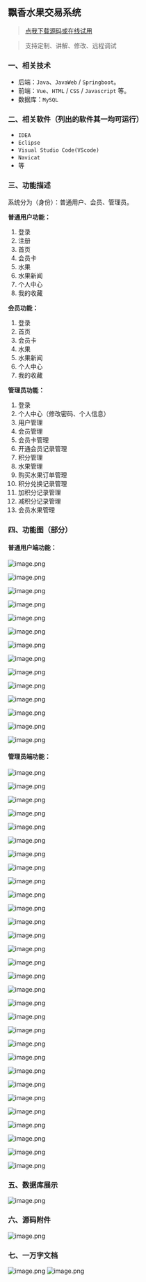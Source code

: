 ## 飘香水果交易系统

> [点我下载源码或在线试用](https://www.notmaker.com/detail/36139c3f591d4101b578ad3e3f9fea17/ghb20250810) 

> 支持定制、讲解、修改、远程调试

### 一、相关技术
- 后端：`Java`、`JavaWeb` / `Springboot`。
- 前端：`Vue`、`HTML` / `CSS` / `Javascript` 等。
- 数据库：`MySQL`

### 二、相关软件（列出的软件其一均可运行）
- `IDEA`
- `Eclipse`
- `Visual Studio Code(VScode)`
- `Navicat`
- 等

### 三、功能描述
系统分为（身份）：普通用户、会员、管理员。

**普通用户功能：**
1. 登录
2. 注册
3. 首页
4. 会员卡
5. 水果
6. 水果新闻
7. 个人中心
8. 我的收藏

**会员功能：**
1. 登录
2. 首页
3. 会员卡
4. 水果
5. 水果新闻
6. 个人中心
7. 我的收藏



**管理员功能：**
1. 登录
2. 个人中心（修改密码、个人信息）
3. 用户管理
4. 会员管理
5. 会员卡管理
6. 开通会员记录管理
7. 积分管理
8. 水果管理
9. 购买水果订单管理
10. 积分兑换记录管理
11. 加积分记录管理
12. 减积分记录管理
13. 会员水果管理

### 四、功能图（部分）

#### 普通用户端功能：
![image.png](https://store.ptcc9.top/notmaker/user_upload/ae6ec43fc66749518e7171ae10209a44/2025-01-10%2020:56:34_image.png)

![image.png](https://store.ptcc9.top/notmaker/user_upload/ae6ec43fc66749518e7171ae10209a44/2025-01-10%2020:57:18_image.png)

![image.png](https://store.ptcc9.top/notmaker/user_upload/ae6ec43fc66749518e7171ae10209a44/2025-01-10%2020:57:41_image.png)

![image.png](https://store.ptcc9.top/notmaker/user_upload/ae6ec43fc66749518e7171ae10209a44/2025-01-10%2020:57:50_image.png)


![image.png](https://store.ptcc9.top/notmaker/user_upload/ae6ec43fc66749518e7171ae10209a44/2025-01-10%2020:58:16_image.png)

![image.png](https://store.ptcc9.top/notmaker/user_upload/ae6ec43fc66749518e7171ae10209a44/2025-01-10%2020:58:32_image.png)



![image.png](https://store.ptcc9.top/notmaker/user_upload/ae6ec43fc66749518e7171ae10209a44/2025-01-10%2020:58:02_image.png)

![image.png](https://store.ptcc9.top/notmaker/user_upload/ae6ec43fc66749518e7171ae10209a44/2025-01-10%2020:58:43_image.png)

![image.png](https://store.ptcc9.top/notmaker/user_upload/ae6ec43fc66749518e7171ae10209a44/2025-01-10%2020:59:16_image.png)

![image.png](https://store.ptcc9.top/notmaker/user_upload/ae6ec43fc66749518e7171ae10209a44/2025-01-10%2020:59:31_image.png)

![image.png](https://store.ptcc9.top/notmaker/user_upload/ae6ec43fc66749518e7171ae10209a44/2025-01-10%2020:59:41_image.png)

![image.png](https://store.ptcc9.top/notmaker/user_upload/ae6ec43fc66749518e7171ae10209a44/2025-01-10%2020:59:55_image.png)

![image.png](https://store.ptcc9.top/notmaker/user_upload/ae6ec43fc66749518e7171ae10209a44/2025-01-10%2021:00:00_image.png)

![image.png](https://store.ptcc9.top/notmaker/user_upload/ae6ec43fc66749518e7171ae10209a44/2025-01-10%2021:00:10_image.png)
#### 管理员端功能：
![image.png](https://store.ptcc9.top/notmaker/user_upload/ae6ec43fc66749518e7171ae10209a44/2025-01-10%2021:00:35_image.png)

![image.png](https://store.ptcc9.top/notmaker/user_upload/ae6ec43fc66749518e7171ae10209a44/2025-01-10%2021:00:39_image.png)

![image.png](https://store.ptcc9.top/notmaker/user_upload/ae6ec43fc66749518e7171ae10209a44/2025-01-10%2021:00:47_image.png)

![image.png](https://store.ptcc9.top/notmaker/user_upload/ae6ec43fc66749518e7171ae10209a44/2025-01-10%2021:00:51_image.png)

![image.png](https://store.ptcc9.top/notmaker/user_upload/ae6ec43fc66749518e7171ae10209a44/2025-01-10%2021:00:59_image.png)

![image.png](https://store.ptcc9.top/notmaker/user_upload/ae6ec43fc66749518e7171ae10209a44/2025-01-10%2021:01:06_image.png)

![image.png](https://store.ptcc9.top/notmaker/user_upload/ae6ec43fc66749518e7171ae10209a44/2025-01-10%2021:01:11_image.png)

![image.png](https://store.ptcc9.top/notmaker/user_upload/ae6ec43fc66749518e7171ae10209a44/2025-01-10%2021:01:18_image.png)

![image.png](https://store.ptcc9.top/notmaker/user_upload/ae6ec43fc66749518e7171ae10209a44/2025-01-10%2021:01:24_image.png)

![image.png](https://store.ptcc9.top/notmaker/user_upload/ae6ec43fc66749518e7171ae10209a44/2025-01-10%2021:01:29_image.png)

![image.png](https://store.ptcc9.top/notmaker/user_upload/ae6ec43fc66749518e7171ae10209a44/2025-01-10%2021:01:34_image.png)

![image.png](https://store.ptcc9.top/notmaker/user_upload/ae6ec43fc66749518e7171ae10209a44/2025-01-10%2021:01:38_image.png)

![image.png](https://store.ptcc9.top/notmaker/user_upload/ae6ec43fc66749518e7171ae10209a44/2025-01-10%2021:01:44_image.png)

![image.png](https://store.ptcc9.top/notmaker/user_upload/ae6ec43fc66749518e7171ae10209a44/2025-01-10%2021:01:51_image.png)

![image.png](https://store.ptcc9.top/notmaker/user_upload/ae6ec43fc66749518e7171ae10209a44/2025-01-10%2021:01:57_image.png)

![image.png](https://store.ptcc9.top/notmaker/user_upload/ae6ec43fc66749518e7171ae10209a44/2025-01-10%2021:02:02_image.png)

![image.png](https://store.ptcc9.top/notmaker/user_upload/ae6ec43fc66749518e7171ae10209a44/2025-01-10%2021:02:08_image.png)

![image.png](https://store.ptcc9.top/notmaker/user_upload/ae6ec43fc66749518e7171ae10209a44/2025-01-10%2021:02:15_image.png)

![image.png](https://store.ptcc9.top/notmaker/user_upload/ae6ec43fc66749518e7171ae10209a44/2025-01-10%2021:02:20_image.png)

![image.png](https://store.ptcc9.top/notmaker/user_upload/ae6ec43fc66749518e7171ae10209a44/2025-01-10%2021:02:29_image.png)

![image.png](https://store.ptcc9.top/notmaker/user_upload/ae6ec43fc66749518e7171ae10209a44/2025-01-10%2021:02:35_image.png)

![image.png](https://store.ptcc9.top/notmaker/user_upload/ae6ec43fc66749518e7171ae10209a44/2025-01-10%2021:02:41_image.png)

![image.png](https://store.ptcc9.top/notmaker/user_upload/ae6ec43fc66749518e7171ae10209a44/2025-01-10%2021:03:01_image.png)

![image.png](https://store.ptcc9.top/notmaker/user_upload/ae6ec43fc66749518e7171ae10209a44/2025-01-10%2021:03:06_image.png)

![image.png](https://store.ptcc9.top/notmaker/user_upload/ae6ec43fc66749518e7171ae10209a44/2025-01-10%2021:03:13_image.png)

![image.png](https://store.ptcc9.top/notmaker/user_upload/ae6ec43fc66749518e7171ae10209a44/2025-01-10%2021:03:17_image.png)

![image.png](https://store.ptcc9.top/notmaker/user_upload/ae6ec43fc66749518e7171ae10209a44/2025-01-10%2021:03:23_image.png)

![image.png](https://store.ptcc9.top/notmaker/user_upload/ae6ec43fc66749518e7171ae10209a44/2025-01-10%2021:03:28_image.png)

![image.png](https://store.ptcc9.top/notmaker/user_upload/ae6ec43fc66749518e7171ae10209a44/2025-01-10%2021:03:36_image.png)

![image.png](https://store.ptcc9.top/notmaker/user_upload/ae6ec43fc66749518e7171ae10209a44/2025-01-10%2021:03:40_image.png)

### 五、数据库展示
![image.png](https://store.ptcc9.top/notmaker/user_upload/ae6ec43fc66749518e7171ae10209a44/2025-01-10%2021:04:08_image.png)
### 六、源码附件
![image.png](https://store.ptcc9.top/notmaker/user_upload/ae6ec43fc66749518e7171ae10209a44/2025-01-10%2021:05:00_image.png)
### 七、一万字文档
![image.png](https://store.ptcc9.top/notmaker/user_upload/ae6ec43fc66749518e7171ae10209a44/2025-01-10%2021:05:31_image.png)
![image.png](https://store.ptcc9.top/notmaker/user_upload/ae6ec43fc66749518e7171ae10209a44/2025-01-10%2021:06:03_image.png)
